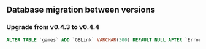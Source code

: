 ## Database migration between versions

### Upgrade from v0.4.3 to v0.4.4

```SQL
ALTER TABLE `games` ADD `GBLink` VARCHAR(300) DEFAULT NULL AFTER `Error`;
```